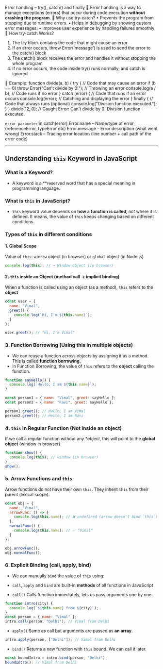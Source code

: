 Error handling – try(), catch() and finally
	Error handling is a way to manage exceptions (errors) that occur during code execution **without crashing the program**.
	Why use try-catch?
•	Prevents the program from stopping due to runtime errors.
•	Helps in debugging by showing custom error messages.
•	Improves user experience by handling failures smoothly
	How try-catch Works?
1.	The try block contains the code that might cause an error
2.	If an error occurs, throw Error(‘message’) is used to send the error to the catch() block
3.	The catch() block receives the error and handles it without stopping the whole program
4.	If no error occurs, the code inside try() runs normally, and catch is ignored


	Example: 
function divide(a, b) {
  try { // Code that may cause an error
    if (b == 0) throw Error("Can't divide by 0!"); // Throwing an error
    console.log(a / b); // Code runs if no error
  } catch (error) { // Code that runs if an error occurs
    console.log(error); // Catching and displaying the error
  }
finally { // Code that always runs (optional)
    console.log("Division function executed.");
  }
}
divide(12, 0); 
// Caught Error: Can't divide by 0!
Division function executed.

`error parameter` in catch(error)
Error.name – Name/type of error (referenceError, typeError etc)
Error.message – Error description (what went wrong)
Error.stack – Tracing error location (line number + call path of the error code)

---

## Understanding `this` Keyword in JavaScript

### What is a Keyword?
- A keyword is a **reserved word that has a special meaning in programming language.

### What is `this` in JavaScript?
- `this` keyword value depends on **how a function is called**, not where it is defined. It means, the value of `this` keeps changing based on different conditions.

### Types of `this` in different conditions

#### 1. Global Scope
Value of `this`: `window` object (in browser) or `global` object (in Node.js)
```js
console.log(this); // → Window object (in browser)
```

#### 2. `this` inside an Object (method call -> implicit binding)
When a function is called using an object (as a method), `this` refers to the **object**
```js
const user = {
  name: "Vimal",
  greet() {
    console.log(`Hi, I'm ${this.name}`);
  }
};

user.greet(); // "Hi, I'm Vimal"
```

### 3. Function Borrowing (Using this in multiple objects)
- We can reuse a function across objects by assigning it as a method. This is called **function borrowing**.
- In Function Borrowing, the value of `this` refers to the **object** calling the function.
```js
function sayHello() {
  console.log(`Hello, I am ${this.name}`);
}

const person1 = { name: "Vimal", greet: sayHello };
const person2 = { name: "Ravi", greet: sayHello };

person1.greet(); // Hello, I am Vimal
person2.greet(); // Hello, I am Ravi
```

### 4. `this` in Regular Function (Not inside an object)
If we call a regular function without any **object*, this will point to the **global object** (window in browser).

```js
function show() {
  console.log(this); // window (in browser)
}
show();
```

### 5. Arrow Functions and `this`
Arrow functions do not have their own `this`. They inherit `this` from their parent (lexical scope).

```js
const obj = {
  name: "Vimal",
  arrowFunc: () => {
    console.log(this.name); // ❌ undefined (arrow doesn't bind `this`)
  },
  normalFunc() {
    console.log(this.name); // ✅ "Vimal"
  }
};

obj.arrowFunc();
obj.normalFunc();
```

### 6. Explicit Binding (call, apply, bind)
- We can manually `bind` the value of `this` using:
- `call`, `apply` and `bind` are built-in **methods** of all functions in JavaScript
  
- `call()`
Calls function immediately, lets us pass arguments one by one.
```js
function intro(city) {
  console.log(`${this.name} from ${city}`);
}
const person = { name: "Vimal" };
intro.call(person, "Delhi"); // Vimal from Delhi
```

- `apply()`
Same as call but arguments are passed as **an array**.

```js
intro.apply(person, ["Delhi"]); // Vimal from Delhi
```

- `bind()`
Returns a new function with `this` bound. We can call it later.

```js
const boundIntro = intro.bind(person, "Delhi");
boundIntro(); // Vimal from Delhi
```

